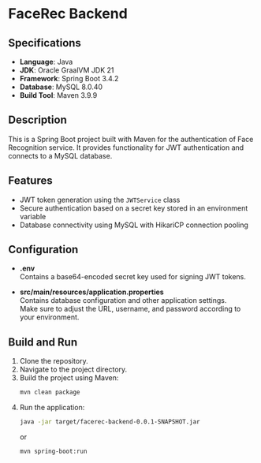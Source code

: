# FaceRec Backend

## Specifications
- **Language**: Java
- **JDK**: Oracle GraalVM JDK 21
- **Framework**: Spring Boot 3.4.2
- **Database**: MySQL 8.0.40
- **Build Tool**: Maven 3.9.9

## Description
This is a Spring Boot project built with Maven for the authentication of Face Recognition service. It provides functionality for JWT authentication and connects to a MySQL database.

## Features
- JWT token generation using the `JWTService` class
- Secure authentication based on a secret key stored in an environment variable
- Database connectivity using MySQL with HikariCP connection pooling

## Configuration
- **.env**  
  Contains a base64-encoded secret key used for signing JWT tokens.


- **src/main/resources/application.properties**  
  Contains database configuration and other application settings.  
  Make sure to adjust the URL, username, and password according to your environment.

## Build and Run
1. Clone the repository.
2. Navigate to the project directory.
3. Build the project using Maven:
   ```bash
   mvn clean package
   ```
4. Run the application:
    ```bash
    java -jar target/facerec-backend-0.0.1-SNAPSHOT.jar
    ```
   or
    ```bash
    mvn spring-boot:run
    ```
